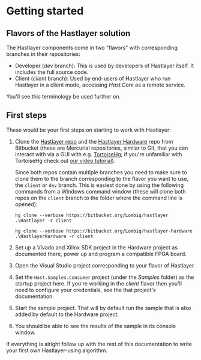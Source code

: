 # Getting started



## Flavors of the Hastlayer solution

The Hastlayer components come in two "flavors" with corresponding branches in their repositories:

- Developer (*dev* branch): This is used by developers of Hastlayer itself. It includes the full source code.
- Client (*client* branch): Used by end-users of Hastlayer who run Hastlayer in a client mode, accessing *Hast.Core* as a remote service.

You'll see this terminology be used further on.


## First steps

These would be your first steps on starting to work with Hastlayer:

1. Clone the [Hastlayer repo](https://bitbucket.org/Lombiq/hastlayer) and the [Hastlayer Hardware](https://bitbucket.org/Lombiq/hastlayer-hardware) repo from Bitbucket (these are Mercurial repositories, similar to Git, that you can interact with via a GUI with e.g. [TortoiseHg](https://tortoisehg.bitbucket.io/); if you're unfamiliar with TortoiseHg check out [our video tutorial](https://www.youtube.com/watch?v=sbRxMXVEDc0)).

    Since both repos contain multiple branches you need to make sure to clone them to the branch corresponding to the flavor you want to use, the `client` or `dev` branch. This is easiest done by using the following commands from a Windows command window (these will clone both repos on the `client` branch to the folder where the command line is opened):

    `hg clone --verbose https://bitbucket.org/Lombiq/hastlayer .\Hastlayer -r client`

    `hg clone --verbose https://bitbucket.org/Lombiq/hastlayer-hardware .\HastlayerHardware -r client`

2. Set up a Vivado and Xilinx SDK project in the Hardware project as documented there, power up and program a compatible FPGA board.
3. Open the Visual Studio project corresponding to your flavor of Hastlayer.
4. Set the `Hast.Samples.Consumer` project (under the *Samples* folder) as the startup project here. If you're working in the *client* flavor then you'll need to configure your credentials, see the that project's documentation.
5. Start the sample project. That will by default run the sample that is also added by default to the Hardware project.
6. You should be able to see the results of the sample in its console window.

If everything is alright follow up with the rest of this documentation to write your first own Hastlayer-using algorithm.